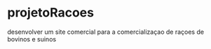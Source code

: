 # projetoRacoes
desenvolver um site comercial para a comercializaçao de raçoes de bovinos e suinos 
